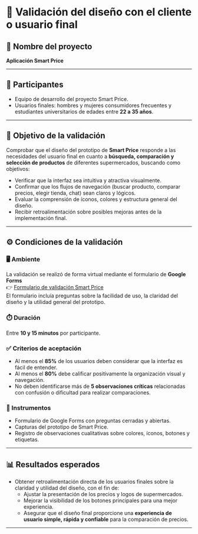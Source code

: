 # 🧩 Validación del diseño con el cliente o usuario final

## 📱 Nombre del proyecto
**Aplicación Smart Price**

---

## 👥 Participantes
- Equipo de desarrollo del proyecto Smart Price.  
- Usuarios finales: hombres y mujeres consumidores frecuentes y estudiantes universitarios de edades entre **22 a 35 años**.

---

## 🎯 Objetivo de la validación
Comprobar que el diseño del prototipo de **Smart Price** responde a las necesidades del usuario final en cuanto a **búsqueda, comparación y selección de productos** de diferentes supermercados, buscando como objetivos:

- Verificar que la interfaz sea intuitiva y atractiva visualmente.  
- Confirmar que los flujos de navegación (buscar producto, comparar precios, elegir tienda, chat) sean claros y lógicos.  
- Evaluar la comprensión de íconos, colores y estructura general del diseño.  
- Recibir retroalimentación sobre posibles mejoras antes de la implementación final.

---

## ⚙️ Condiciones de la validación

### 🖥️ Ambiente
La validación se realizó de forma virtual mediante el formulario de **Google Forms**  
👉 [Formulario de validación Smart Price](https://docs.google.com/forms/d/e/1FAIpQLSd4ZUAfBF2J9BVOY13j92NXs-gIooatcXsH9VXKx8xCzm7bgQ/viewform?usp=preview)  
El formulario incluía preguntas sobre la facilidad de uso, la claridad del diseño y la utilidad general del prototipo.

### ⏱️ Duración
Entre **10 y 15 minutos** por participante.

### ✅ Criterios de aceptación
- Al menos el **85%** de los usuarios deben considerar que la interfaz es fácil de entender.  
- Al menos el **80%** debe calificar positivamente la organización visual y navegación.  
- No deben identificarse más de **5 observaciones críticas** relacionadas con confusión o dificultad para realizar comparaciones.

### 🧰 Instrumentos
- Formulario de Google Forms con preguntas cerradas y abiertas.  
- Capturas del prototipo de Smart Price.  
- Registro de observaciones cualitativas sobre colores, íconos, botones y etiquetas.

---

## 📊 Resultados esperados
- Obtener retroalimentación directa de los usuarios finales sobre la claridad y utilidad del diseño, con el fin de:  
  - Ajustar la presentación de los precios y logos de supermercados.  
  - Mejorar la visibilidad de los botones principales para una mejor experiencia.  
  - Asegurar que el diseño final proporcione una **experiencia de usuario simple, rápida y confiable** para la comparación de precios.

---

